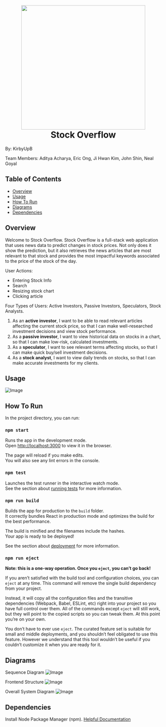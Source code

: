 <h1 align="center">
  <a name="logo"><img src="https://github.com/CS-UCR/final-project-stockoverflow/blob/master/frontend/src/assets/logo.svg" width="400"></a>
  <br>
  Stock Overflow
</h1>

By: KirbyUpB

Team Members: Aditya Acharya, Eric Ong, Ji Hwan Kim, John Shin, Neal Goyal

## Table of Contents
- [Overview](#overview)
- [Usage](#usage)
- [How To Run](#how-to-run)
- [Diagrams](#diagrams)
- [Dependencies](#dependencies)

## Overview
Welcome to Stock Overflow. Stock Overflow is a full-stack web application that uses news data to predict changes in stock prices. Not only does it show the prediction, but it also retrieves the news articles that are most relevant to that stock and provides the most impactful keywords associated to the price of the stock of the day.

User Actions: 
- Entering Stock Info
- Search
- Resizing stock chart
- Clicking article

Four Types of Users: Active Investors, Passive Investors, Speculators, Stock Analysts. 

1. As an **active investor**, I want to be able to read relevant articles affecting the current stock price, so that I can make well-researched investment decisions and view stock performance. 
2. As a **passive investor**, I want to view historical data on stocks in a chart, so that I can make low-risk, calculated investments. 
3. As a **speculator**, I want to see relevant terms affecting stocks, so that I can make quick buy/sell investment decisions.
4. As a **stock analyst**, I want to view daily trends on stocks, so that I can make accurate investments for my clients.


## Usage
![Image](https://github.com/CS-UCR/final-project-stockoverflow/blob/master/backend/Screen%20Shot%202019-12-11%20at%202.49.15%20AM.png)

## How To Run
In the project directory, you can run:

### `npm start`

Runs the app in the development mode.<br />
Open [http://localhost:3000](http://localhost:3000) to view it in the browser.

The page will reload if you make edits.<br />
You will also see any lint errors in the console.

### `npm test`

Launches the test runner in the interactive watch mode.<br />
See the section about [running tests](https://facebook.github.io/create-react-app/docs/running-tests) for more information.

### `npm run build`

Builds the app for production to the `build` folder.<br />
It correctly bundles React in production mode and optimizes the build for the best performance.

The build is minified and the filenames include the hashes.<br />
Your app is ready to be deployed!

See the section about [deployment](https://facebook.github.io/create-react-app/docs/deployment) for more information.

### `npm run eject`

**Note: this is a one-way operation. Once you `eject`, you can’t go back!**

If you aren’t satisfied with the build tool and configuration choices, you can `eject` at any time. This command will remove the single build dependency from your project.

Instead, it will copy all the configuration files and the transitive dependencies (Webpack, Babel, ESLint, etc) right into your project so you have full control over them. All of the commands except `eject` will still work, but they will point to the copied scripts so you can tweak them. At this point you’re on your own.

You don’t have to ever use `eject`. The curated feature set is suitable for small and middle deployments, and you shouldn’t feel obligated to use this feature. However we understand that this tool wouldn’t be useful if you couldn’t customize it when you are ready for it.

## Diagrams

Sequence Diagram
![Image](https://github.com/CS-UCR/final-project-stockoverflow/blob/master/backend/Screen%20Shot%202019-12-11%20at%202.32.12%20AM.png)

Frontend Structure
![Image](https://github.com/CS-UCR/final-project-stockoverflow/blob/master/backend/Screen%20Shot%202019-12-11%20at%202.32.25%20AM.png)

Overall System Diagram
![Image](https://github.com/CS-UCR/final-project-stockoverflow/blob/master/backend/Screen%20Shot%202019-12-11%20at%202.33.55%20AM.png)


## Dependencies
Install Node Package Manager (npm). [Helpful Documentation](https://www.npmjs.com/get-npm)
